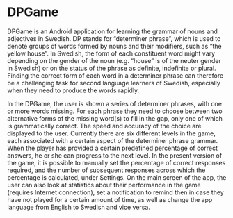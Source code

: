 # DPGame
DPGame is an Android application for learning the grammar of nouns and adjectives in Swedish. DP stands for “determiner phrase”, which is used to denote groups of words formed by nouns and their modifiers, such as “the yellow house”. In Swedish, the form of each constituent word might vary depending on the gender of the noun (e.g. “house” is of the neuter gender in Swedish) or on the status of the phrase as definite, indefinite or plural. Finding the correct form of each word in a determiner phrase can therefore be a challenging task for second language learners of Swedish, especially when they need to produce the words rapidly.

In the DPGame, the user is shown a series of determiner phrases, with one or more words missing. For each phrase they need to choose between two alternative forms of the missing word(s) to fill in the gap, only one of which is grammatically correct. The speed and accuracy of the choice are displayed to the user. Currently there are six different levels in the game, each associated with a certain aspect of the determiner phrase grammar. When the player has provided a certain predefined percentage of correct answers, he or she can progress to the next level.
In the present version of the game, it is possible to manually set the percentage of correct responses required, and the number of subsequent responses across which the percentage is calculated, under Settings.
On the main screen of the app, the user can also look at statistics about their performance in the game (requires Internet connection), set a notification to remind then in case they have not played for a certain amount of time, as well as change the app language from English to Swedish and vice versa.
